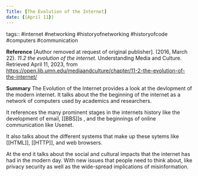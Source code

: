 ```yaml
---
Title: [The Evolution of the Internet]
date: {{April 11}}
---
```


tags:: #internet #networking #historyofnetworking #historyofcode #computers #communication 

**Reference**
[Author removed at request of original publisher]. (2016, March 22). _11.2 the evolution of the internet_. Understanding Media and Culture. Retrieved April 11, 2023, from https://open.lib.umn.edu/mediaandculture/chapter/11-2-the-evolution-of-the-internet/

**Summary**
The Evolution of the Internet provides a look at the devlopment of the modern internet. It talks about the the beginning of the internet as a network of computers used by academics and researchers. 

It references the many prominent stages in the internets history like the development of email, [[BBS]]s , and the beginnings of online communication like Usenet.  

It also talks about the different systems that make up these sytems like [[HTML]], [[HTTP]], and web browsers.

At the end it talks about the social and cultural impacts that the internet has had in the modern day. With new issues that people need to think about, like privacy security as well as the wide-spread implications of misinformation. 